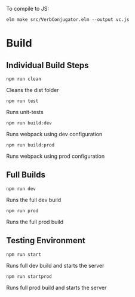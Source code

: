 To compile to JS:

```
elm make src/VerbConjugator.elm --output vc.js
```

# Build

## Individual Build Steps

```
npm run clean
```

Cleans the dist folder

```
npm run test
```

Runs unit-tests

```
npm run build:dev
```

Runs webpack using dev configuration

```
npm run build:prod
```

Runs webpack using prod configuration

## Full Builds

```
npm run dev
```

Runs the full dev build

```
npm run prod
```

Runs the full prod build

## Testing Environment

```
npm run start
```

Runs full dev build and starts the server

```
npm run startprod
```

Runs full prod build and starts the server
